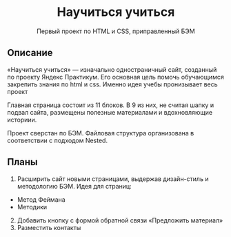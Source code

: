 <h1 align="center">Научиться учиться</h1>
<p align="center">Первый проект по HTML и CSS, приправленный БЭМ</p>

## Описание

«Научиться учиться» — изначально одностраничный сайт, созданный по проекту Яндекс Практикум. Его основная цель помочь обучающимся закрепить знания по html и css. Именно идея учебы пронизывает весь проект

Главная страница состоит из 11 блоков. В 9 из них, не считая шапку и подвал сайта, размещены полезные материалами и вдохновляющие историии.

Проект сверстан по БЭМ. Файловая структура организована в соответствии с подходом Nested.

## Планы

1. Расширить сайт новыми страницами, выдержав дизайн-стиль и методологию БЭМ. Идея для страниц:

- Метод Феймана
- Методики

2. Добавить кнопку с формой обратной связи «Предложить материал»
3. Разместить контакты
